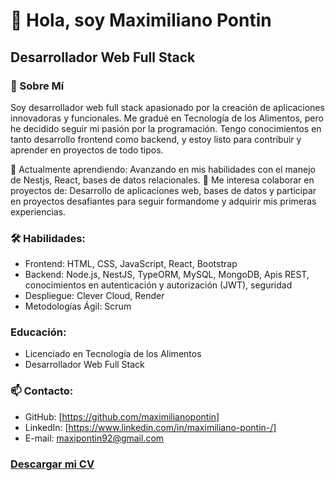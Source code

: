 #                                                                   👋 Hola, soy Maximiliano Pontin
##                                                                         Desarrollador Web Full Stack 

### 📜 Sobre Mí

Soy desarrollador web full stack apasionado por la creación de aplicaciones innovadoras y funcionales. Me gradué en Tecnología de los Alimentos, pero he decidido seguir mi pasión por la programación. Tengo conocimientos en tanto desarrollo frontend como backend, y estoy listo para contribuir y aprender en proyectos de todo tipos.

🌱 Actualmente aprendiendo: Avanzando en mis habilidades con el manejo de Nestjs, React, bases de datos relacionales.
👯 Me interesa colaborar en proyectos de: Desarrollo de aplicaciones web, bases de datos y participar en proyectos desafiantes para seguir formandome y adquirir mis primeras experiencias.


### 🛠️ Habilidades:

- Frontend:  HTML, CSS, JavaScript, React, Bootstrap
- Backend: Node.js, NestJS, TypeORM, MySQL, MongoDB, Apis REST, conocimientos en autenticación y autorización (JWT), seguridad
- Despliegue: Clever Cloud, Render
- Metodologías Ágil: Scrum

### Educación:

- Licenciado en Tecnología de los Alimentos
- Desarrollador Web Full Stack

### 📫 Contacto:

- GitHub: [https://github.com/maximilianopontin]
- LinkedIn: [https://www.linkedin.com/in/maximiliano-pontin-/]
- E-mail:  maxipontin92@gmail.com

### [Descargar mi CV](https://github.com/maximilianopontin/maximilianopontin/raw/main/CVcurriculumvitaemaxiit.pdf)
